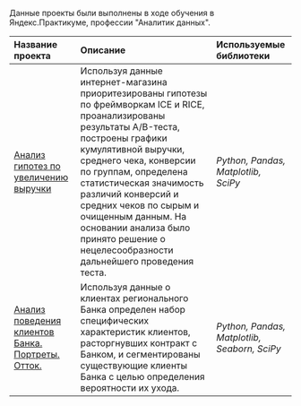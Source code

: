 Данные проекты были выполнены в ходе обучения в Яндекс.Практикуме, профессии "Аналитик данных".

| Название проекта | Описание | Используемые библиотеки | 
| :---------------------- | :---------------------- | :---------------------- |
| [Анализ гипотез по увеличению выручки](https://github.com/bin61-git/pf/tree/master/Analysis%20of%20hypotheses%20to%20increase%20revenue) | Используя данные интернет-магазина приоритезированы гипотезы по фреймворкам ICE и RICE, проанализированы результаты A/B-теста, построены графики кумулятивной выручки, среднего чека, конверсии по группам, определена статистическая значимость различий конверсий и средних чеков по сырым и очищенным данным. На основании анализа было принято решение о нецелесообразности дальнейшего проведения теста.| *Python, Pandas, Matplotlib, SciPy* |  
| [Анализ поведения клиентов Банка. Портреты. Отток.](https://github.com/bin61-git/pf/tree/master/Analysis%20of%20the%20behavior%20of%20Bank%20customers.%20Portraits.%20Outflow) | Используя данные о клиентах регионального Банка определен набор специфических характеристик клиентов, расторгнувших контракт с Банком, и сегментированы существующие клиенты Банка с целью определения вероятности их ухода.| *Python, Pandas, Matplotlib, Seaborn, SciPy* |  
